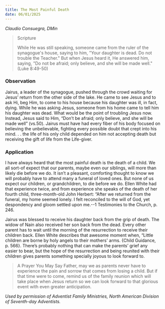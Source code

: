 ```yaml
---
title: The Most Painful Death
date: 06/01/2025
---
```


_Claudio Consuegra, DMin_

> <p>Scripture</p>
> While He was still speaking, someone came from the ruler of the synagogue's house, saying to him, "Your daughter is dead. Do not trouble the Teacher." But when Jesus heard it, He answered him, saying, "Do not be afraid; only believe, and she will be made well." (Luke 8:49-50)

### Observation

Jairus, a leader of the synagogue, pushed through the crowd waiting for Jesus’ return from the other side of the lake. He came to see Jesus and to ask Hi, beg Him, to come to his house because his daughter was ill, in fact, dying. While he was asking Jesus, someone from his home came to tell him his daughter was dead. What would be the point of troubling Jesus now. Instead, Jesus said to Him, “Don’t be afraid; only believe, and she will be made well” (vs.50). Jairus must have had every fiber of his body focused on believing the unbelievable, fighting every possible doubt that crept into his mind. . . the life of his only child depended on him not accepting death but receiving the gift of life from the Life-giver.

### Application

I have always heard that the most painful death is the death of a child. We all sort-of expect that our parents, maybe even our siblings, will more than likely die before we do. It isn’t a pleasant, comforting thought to know we will probably have to attend many a funeral of loved ones. But none of us expect our children, or grandchildren, to die before we do. Ellen White had that experience twice, and from experience she speaks of the death of her fourth child, three-month-old John Herbert: “After we returned from the funeral, my home seemed lonely. I felt reconciled to the will of God, yet despondency and gloom settled upon me.--1 Testimonies to the Church, p. 246.

Jairus was blessed to receive his daughter back from the grip of death. The widow of Nain also received her son back from the dead. Every other parent has to wait until the morning of the resurrection to receive their children back. Ellen White describes that awesome moment when, “Little children are borne by holy angels to their mothers' arms. {Child Guidance, p. 566}. There’s probably nothing that can make the parents’ grief any easier to bear, but the hope of the resurrection and being reunited with their children gives parents something specially joyous to look forward to.

> <callout>A Prayer You May Say</callout>
> Father, may we as parents never have to experience the pain and sorrow that comes from losing a child. But if that time were to come, remind us of the family reunion which will take place when Jesus return so we can look forward to that glorious event with even greater anticipation.

_Used by permission of Adventist Family Ministries, North American Division of Seventh-day Adventists._